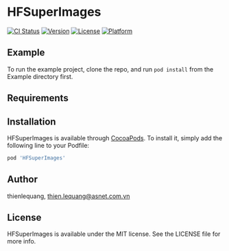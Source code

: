 # HFSuperImages

[![CI Status](http://img.shields.io/travis/thienlequang/HFSuperImages.svg?style=flat)](https://travis-ci.org/thienlequang/HFSuperImages)
[![Version](https://img.shields.io/cocoapods/v/HFSuperImages.svg?style=flat)](http://cocoapods.org/pods/HFSuperImages)
[![License](https://img.shields.io/cocoapods/l/HFSuperImages.svg?style=flat)](http://cocoapods.org/pods/HFSuperImages)
[![Platform](https://img.shields.io/cocoapods/p/HFSuperImages.svg?style=flat)](http://cocoapods.org/pods/HFSuperImages)

## Example

To run the example project, clone the repo, and run `pod install` from the Example directory first.

## Requirements

## Installation

HFSuperImages is available through [CocoaPods](http://cocoapods.org). To install
it, simply add the following line to your Podfile:

```ruby
pod 'HFSuperImages'
```

## Author

thienlequang, thien.lequang@asnet.com.vn

## License

HFSuperImages is available under the MIT license. See the LICENSE file for more info.
